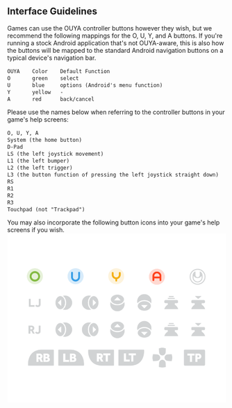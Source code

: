 ## Interface Guidelines

Games can use the OUYA controller buttons however they wish, but we recommend the following mappings for the O, U, Y, and A buttons. If you're running a stock Android application that's not OUYA-aware, this is also how the buttons will be mapped to the standard Android navigation buttons on a typical device's navigation bar.
```text
OUYA    Color    Default Function
O       green    select
U       blue     options (Android's menu function)
Y       yellow   -
A       red      back/cancel
```

Please use the names below when referring to the controller buttons in your game's help screens:
```text
O, U, Y, A
System (the home button)
D-Pad 
LS (the left joystick movement)
L1 (the left bumper)
L2 (the left trigger)
L3 (the button function of pressing the left joystick straight down)
RS
R1
R2
R3
Touchpad (not "Trackpad")
```
You may also incorporate the following button icons into your game's help screens if you wish.
![OUYA_BUTTONS.png](OUYA_BUTTONS.png)
